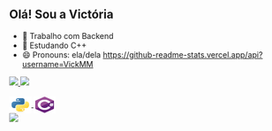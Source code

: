 ## Olá! Sou a Victória 

- 🔭 Trabalho com Backend 
- 🌱 Estudando C++
- 😄 Pronouns: ela/dela
https://github-readme-stats.vercel.app/api?username=VickMM

<div>
  <a href="https://beacons.ai/VickMM">
    <img height="180em" src=https://github-readme-stats.vercel.app/api?username=VickMM&show_icons=true&theme=dracula&include_all_commits=true&count_private=true"/>
    <img height="180em" src=https://github-readme-stats.vercel.app/api/top-langs/?username=VickMM&layout=compact&langs_count=168theme=dracula"/>
</div>

<div style="display: inline_block"><br>
  <img align="center" alt="Rafa-Python" height="30" width="40" src="https://raw.githubusercontent.com/devicons/devicon/master/icons/python/python-original.svg">
  <img align="center" alt="Rafa-Csharp" height="30" width="40" src="https://raw.githubusercontent.com/devicons/devicon/master/icons/csharp/csharp-original.svg">
</div>
 
<div> 
  <a href="https://www.linkedin.com/in/victoria-m-b3772418b?utm_source=share&utm_campaign=share_via&utm_content=profile&utm_medium=android_app" target="_blank"><img src="https://img.shields.io/badge/-LinkedIn-%230077B5?style=for-the-badge&logo=linkedin&logoColor=white" target="_blank"></a>  
</div>
